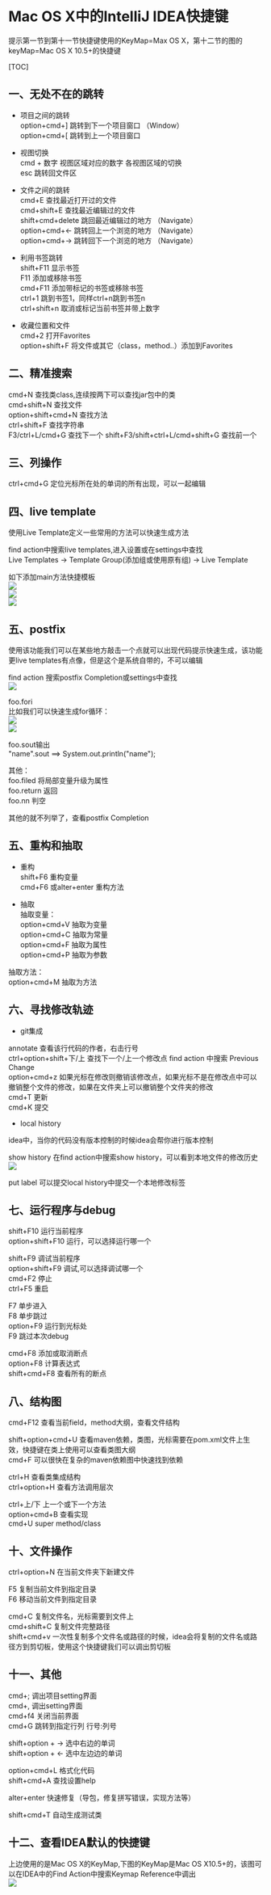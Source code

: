 # Mac OS X中的IntelliJ IDEA快捷键

提示第一节到第十一节快捷键使用的KeyMap=Max OS X，第十二节的图的keyMap=Mac OS X 10.5+的快捷键

[TOC]

## 一、无处不在的跳转  

- 项目之间的跳转     
  option+cmd+] 跳转到下一个项目窗口  （Window）  
  option+cmd+[ 跳转到上一个项目窗口   

- 视图切换  
  cmd + 数字 视图区域对应的数字 各视图区域的切换    
  esc 跳转回文件区  

- 文件之间的跳转    
  cmd+E 查找最近打开过的文件  
  cmd+shift+E 查找最近编辑过的文件     
  shift+cmd+delete 跳回最近编辑过的地方  （Navigate）  
  option+cmd+<- 跳转回上一个浏览的地方   （Navigate）  
  option+cmd+-> 跳转回下一个浏览的地方   （Navigate）  

- 利用书签跳转  
  shift+F11  显示书签  
  F11 添加或移除书签  
  cmd+F11 添加带标记的书签或移除书签  
  ctrl+1 跳到书签1，同样ctrl+n跳到书签n  
  ctrl+shift+n 取消或标记当前书签并带上数字  

- 收藏位置和文件  
  cmd+2 打开Favorites  
  option+shift+F 将文件或其它（class，method..）添加到Favorites  

## 二、精准搜索
cmd+N 查找类class,连续按两下可以查找jar包中的类    
cmd+shift+N 查找文件    
option+shift+cmd+N 查找方法    
ctrl+shift+F 查找字符串   
F3/ctrl+L/cmd+G 查找下一个
shift+F3/shift+ctrl+L/cmd+shift+G 查找前一个 

## 三、列操作

ctrl+cmd+G 定位光标所在处的单词的所有出现，可以一起编辑  

## 四、live template

使用Live Template定义一些常用的方法可以快速生成方法   

find action中搜索live templates,进入设置或在settings中查找   
Live Templates -> Template Group(添加组或使用原有组) -> Live Template      

如下添加main方法快捷模板  
![](../images/idea/key1.png)  
![](../images/idea/key2.png)  
![](../images/idea/key3.png)  

## 五、postfix
使用该功能我们可以在某些地方敲击一个点就可以出现代码提示快速生成，该功能更live templates有点像，但是这个是系统自带的，不可以编辑  

find action 搜索postfix Completion或settings中查找    
![](../images/idea/key4.png)  

foo.fori  
比如我们可以快速生成for循环：    
![](../images/idea/key5.png)    
![](../images/idea/key6.png)  

foo.sout输出  
"name".sout ==> System.out.println("name");  

其他：  
foo.filed 将局部变量升级为属性  
foo.return 返回  
foo.nn 判空   

其他的就不列举了，查看postfix Completion    

## 五、重构和抽取

- 重构  
  shift+F6 重构变量    
  cmd+F6 或alter+enter 重构方法    

- 抽取  
  抽取变量：    
  option+cmd+V 抽取为变量    
  option+cmd+C 抽取为常量  
  option+cmd+F 抽取为属性  
  option+cmd+P 抽取为参数  

抽取方法：  
option+cmd+M 抽取为方法  

## 六、寻找修改轨迹

- git集成  

annotate 查看该行代码的作者，右击行号     
ctrl+option+shift+下/上 查找下一个/上一个修改点 find action 中搜索 Previous Change    
option+cmd+z 如果光标在修改则撤销该修改点，如果光标不是在修改点中可以撤销整个文件的修改，如果在文件夹上可以撤销整个文件夹的修改        
cmd+T 更新  
cmd+K 提交  

- local history    

idea中，当你的代码没有版本控制的时候idea会帮你进行版本控制    

show history 在find action中搜索show history，可以看到本地文件的修改历史      
![](../images/idea/key7.png)  

put label 可以提交local history中提交一个本地修改标签  

## 七、运行程序与debug 
shift+F10 运行当前程序    
option+shift+F10 运行，可以选择运行哪一个       

shift+F9 调试当前程序  
option+shift+F9 调试,可以选择调试哪一个     
cmd+F2 停止  
ctrl+F5 重启  

F7 单步进入    
F8 单步跳过   
option+F9 运行到光标处    
F9 跳过本次debug    

cmd+F8 添加或取消断点  
option+F8 计算表达式    
shift+cmd+F8 查看所有的断点    

## 八、结构图
cmd+F12 查看当前field，method大纲，查看文件结构  

shift+option+cmd+U 查看maven依赖，类图，光标需要在pom.xml文件上生效，快捷键在类上使用可以查看类图大纲  
cmd+F 可以很快在复杂的maven依赖图中快速找到依赖  

ctrl+H 查看类集成结构  
ctrl+option+H 查看方法调用层次   

ctrl+上/下 上一个或下一个方法  
option+cmd+B 查看实现  
cmd+U super method/class  

## 十、文件操作

ctrl+option+N 在当前文件夹下新建文件   

F5 复制当前文件到指定目录  
F6 移动当前文件到指定目录  

cmd+C 复制文件名，光标需要到文件上    
cmd+shift+C 复制文件完整路径  
shift+cmd+v 一次性复制多个文件名或路径的时候，idea会将复制的文件名或路径方到剪切板，使用这个快捷键我们可以调出剪切板    

## 十一、其他

cmd+; 调出项目setting界面     
cmd+, 调出setting界面    
cmd+f4 关闭当前界面  
cmd+G 跳转到指定行列 行号:列号      

shift+option + -> 选中右边的单词      
shift+option + <- 选中左边边的单词      

option+cmd+L 格式化代码      
shift+cmd+A 查找设置help      

alter+enter 快速修复（导包，修复拼写错误，实现方法等）     

shift+cmd+T 自动生成测试类 

## 十二、查看IDEA默认的快捷键
上边使用的是Mac OS X的KeyMap,下图的KeyMap是Mac OS X10.5+的，该图可以在IDEA中的Find Action中搜索Keymap Reference中调出   
![](../images/idea/IDEA_KeyMap_MacOSX10.5.png)   
